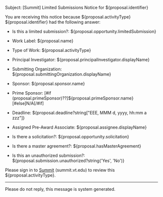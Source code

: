 Subject: [Summit] Limited Submissions Notice for ${proposal.identifier}

You are receiving this notice because ${proposal.activityType} ${proposal.identifier} had the following answer:

* Is this a limited submission?:  ${proposal.opportunity.limitedSubmission}

* Work Label: ${proposal.name}
* Type of Work: ${proposal.activityType}
* Principal Investigator: ${proposal.principalInvestigator.displayName}
* Submitting Organization: ${proposal.submittingOrganization.displayName}
* Sponsor: ${proposal.sponsor.name}
* Prime Sponsor: [#if (proposal.primeSponsor)??]${proposal.primeSponsor.name}[#else]N/A[/#if]
* Deadline: ${proposal.deadline?string["EEE, MMM d, yyyy, hh:mm a zzz"]}
* Assigned Pre-Award Associate: ${proposal.assignee.displayName}

* Is there a solicitation?: ${proposal.opportunity.solicitation}
* Is there a master agreement?: ${proposal.hasMasterAgreement}
* Is this an unauthorized submission?: ${proposal.submission.unauthorized?string('Yes', 'No')}

Please sign in to [Summit](http://summit.vt.edu) (summit.vt.edu) to review this ${proposal.activityType}.

------------------------------------------------------------------------
Please do not reply, this message is system generated.
